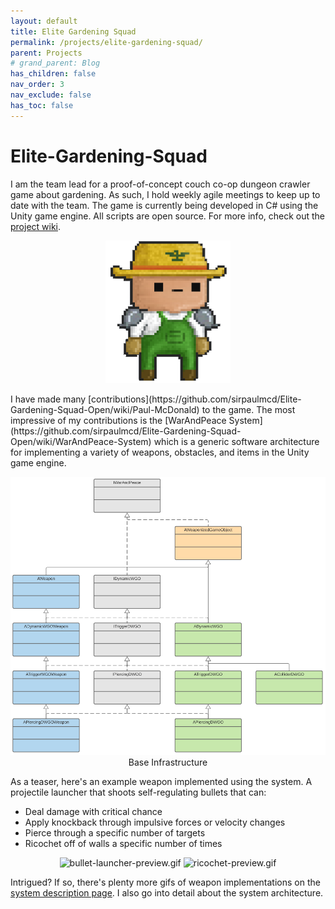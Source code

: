 ```yaml
---
layout: default
title: Elite Gardening Squad
permalink: /projects/elite-gardening-squad/
parent: Projects
# grand_parent: Blog
has_children: false
nav_order: 3
nav_exclude: false
has_toc: false
---
```


# Elite-Gardening-Squad
I am the team lead for a proof-of-concept couch co-op dungeon crawler game about gardening.
As such, I hold weekly agile meetings to keep up to date with the team.
The game is currently being developed in C# using the Unity game engine. 
All scripts are open source.
For more info, check out the [project wiki](https://github.com/sirpaulmcd/Elite-Gardening-Squad-Open/wiki).

<p align="center">
    <img src="/assets/images/egs/miscellaneous/elite-gardener.png" alt="elite-gardener.png" width=200px/>
</p>
I have made many [contributions](https://github.com/sirpaulmcd/Elite-Gardening-Squad-Open/wiki/Paul-McDonald) to the game. 
The most impressive of my contributions is the [WarAndPeace System](https://github.com/sirpaulmcd/Elite-Gardening-Squad-Open/wiki/WarAndPeace-System) which is a generic software architecture for implementing a variety of weapons, obstacles, and items in the Unity game engine.

<p align="center">
    <img src="/assets/images/egs/war-and-peace-system/base-infrastructure.png" alt="base-infrastructure.png" />
    <br />
    Base Infrastructure
</p>
As a teaser, here's an example weapon implemented using the system.
A projectile launcher that shoots self-regulating bullets that can:

- Deal damage with critical chance
- Apply knockback through impulsive forces or velocity changes
- Pierce through a specific number of targets
- Ricochet off of walls a specific number of times

<p align="center">
    <img src="/assets/images/egs/war-and-peace-system/bullet-launcher-1.gif" alt="bullet-launcher-preview.gif" width=350 />
    <img src="/assets/images/egs/war-and-peace-system/bullet-launcher-2.gif" alt="ricochet-preview.gif" width=257 />
    <br />
</p>

Intrigued? If so, there's plenty more gifs of weapon implementations on the [system description page](https://github.com/sirpaulmcd/Elite-Gardening-Squad-Open/wiki/WarAndPeace-System). 
I also go into detail about the system architecture. 